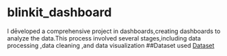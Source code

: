 # blinkit_dashboard
I dēveloped a comprehensive project in dashboards,creating dashboards to analyze the data.This process involved several stages,including data processing ,data cleaning ,and data visualization
##Dataset used
<a href="https://github.com/mohangannamani/blinkit_dashboard/blob/main/BlinkIT%20Grocery%20Data.xlsx">Dataset</a>
